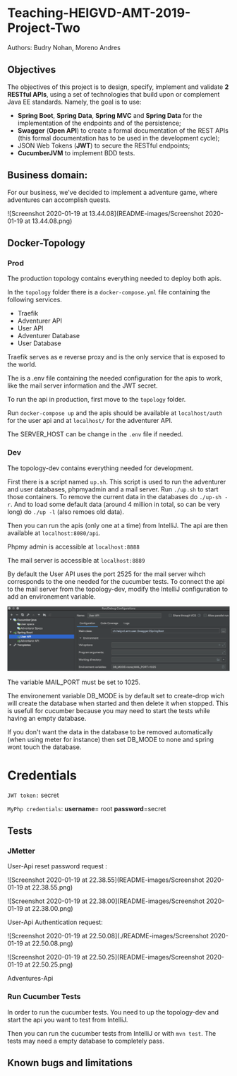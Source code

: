 # Teaching-HEIGVD-AMT-2019-Project-Two
Authors: Budry Nohan, Moreno Andres

## Objectives

The objectives of this project is to design, specify, implement and validate **2 RESTful APIs**, using a set of technologies that build upon or complement Java EE standards. Namely, the goal is to use:

* **Spring Boot**, **Spring Data**, **Spring MVC** and **Spring Data** for the implementation of the endpoints and of the persistence;
* **Swagger** (**Open API**) to create a formal documentation of the REST APIs (this formal documentation has to be used in the development cycle);
* JSON Web Tokens (**JWT**) to secure the RESTful endpoints;
* **CucumberJVM** to implement BDD tests.

## Business domain:

For our business, we've decided to implement a adventure game, where adventures can accomplish quests. 

![Screenshot 2020-01-19 at 13.44.08](README-images/Screenshot 2020-01-19 at 13.44.08.png)

## Docker-Topology

### Prod

The production topology contains everything needed to deploy both apis.

In the `topology` folder there is a `docker-compose.yml` file containing the following services.

- Traefik
- Adventurer API
- User API
- Adventurer Database
- User Database

Traefik serves as e reverse proxy and is the only service that is exposed to the world.

The is a .env file containing the needed configuration for the apis to work, like the mail server information and the JWT secret.

To run the api in production, first move to the `topology` folder.

Run `docker-compose up`  and the apis should be available at `localhost/auth` for the user api and at `localhost/` for the adventurer API.

The SERVER_HOST can be change in the `.env` file if needed.

### Dev

The topology-dev contains everything needed for development.

First there is a script named `up.sh`. This script is used to run the adventurer and user databases, phpmyadmin and a mail server. Run `./up.sh` to start those containers. To remove the current data in the databases do `./up-sh -r`. And to load some default data (around 4 million in total, so can be very long) do `./up -l` (also remoes old data).

Then you can run the apis (only one at a time) from IntelliJ. The api are then available at `localhost:8080/api`.

Phpmy admin is accessible at `localhost:8888`

The mail server is accessible at `localhost:8889`

By default the User API uses the port 2525 for the mail server wihch corresponds to the one needed for the cucumber tests. To connect the api to the mail server from the topology-dev, modify the IntelliJ configuration to add an environement variable.

![image-20200119231236350](README-images/image-20200119231236350.png)

The variable MAIL_PORT must be set to 1025.

The environement variable DB_MODE is by default set to create-drop wich will create the database when started and then delete it when stopped. This is usefull for cucumber because you may need to start the tests while having an empty database.

If you don't want the data in the database to be removed automatically (when using meter for instance) then set DB_MODE to none and  spring wont touch the database.



# Credentials

`JWT token:` secret

`MyPhp credentials`:  **username**= root  **password**=secret

## Tests

### JMetter

User-Api  reset password request :

![Screenshot 2020-01-19 at 22.38.55](README-images/Screenshot 2020-01-19 at 22.38.55.png)

![Screenshot 2020-01-19 at 22.38.00](README-images/Screenshot 2020-01-19 at 22.38.00.png)



User-Api Authentication request:

![Screenshot 2020-01-19 at 22.50.08](./README-images/Screenshot 2020-01-19 at 22.50.08.png)

![Screenshot 2020-01-19 at 22.50.25](README-images/Screenshot 2020-01-19 at 22.50.25.png)



Adventures-Api 



### Run Cucumber Tests

In order to run the cucumber tests. You need to up the topology-dev and start the api you want to test from IntelliJ.

Then you can run the cucumber tests from IntelliJ or with `mvn test`. The tests may need a empty database to completely pass.

## **Known bugs and limitations**




